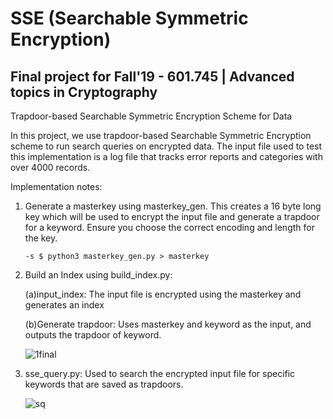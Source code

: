 # SSE (Searchable Symmetric Encryption)

## Final project for Fall'19 - 601.745 | Advanced topics in Cryptography

Trapdoor-based Searchable Symmetric Encryption Scheme for Data

In this project, we use trapdoor-based Searchable Symmetric Encryption scheme to run search queries on encrypted data. The input file used to test this implementation is a log file that tracks error reports and categories with over 4000 records.  

Implementation notes:

1. Generate a masterkey using masterkey_gen.  This creates a 16 byte long key which will be used to encrypt the input file and      generate a trapdoor for a keyword. Ensure you choose the correct encoding and length for the key.
       
       -s $ python3 masterkey_gen.py > masterkey

2. Build an Index using build_index.py:
                

   (a)input_index: The input file is encrypted using the masterkey and generates an index

   (b)Generate trapdoor: Uses masterkey and keyword as the input, and outputs the trapdoor of keyword.
   
   ![1final](https://user-images.githubusercontent.com/25291535/71326133-89a98680-24c4-11ea-9eb7-7c388df8e553.png)

   
   
3. sse_query.py: Used to search the encrypted input file for specific keywords that are saved as trapdoors.

   ![sq](https://user-images.githubusercontent.com/25291535/71326136-98903900-24c4-11ea-8d64-0bc66cbb1515.png)
